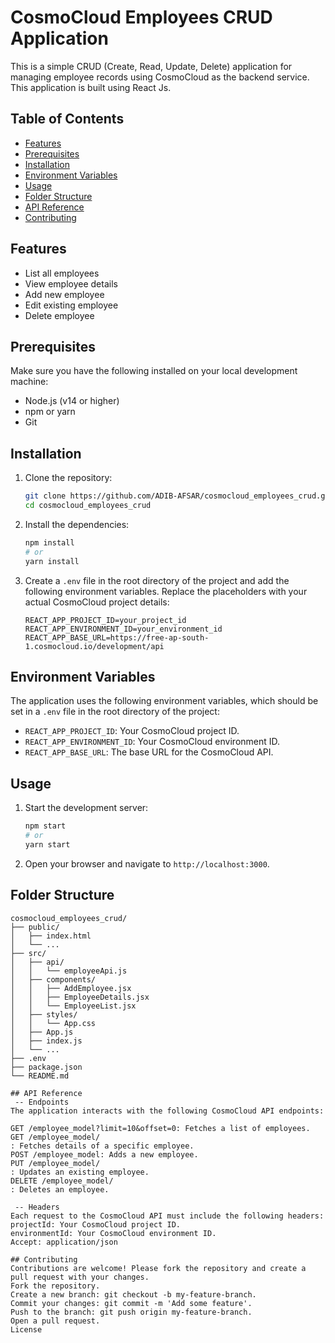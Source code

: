 # CosmoCloud Employees CRUD Application

This is a simple CRUD (Create, Read, Update, Delete) application for managing employee records using CosmoCloud as the backend service. This application is built using React Js.

## Table of Contents

- [Features](#features)
- [Prerequisites](#prerequisites)
- [Installation](#installation)
- [Environment Variables](#environment-variables)
- [Usage](#usage)
- [Folder Structure](#folder-structure)
- [API Reference](#api-reference)
- [Contributing](#contributing)

## Features

- List all employees
- View employee details
- Add new employee
- Edit existing employee
- Delete employee

## Prerequisites

Make sure you have the following installed on your local development machine:

- Node.js (v14 or higher)
- npm or yarn
- Git

## Installation

1. Clone the repository:

    ```sh
    git clone https://github.com/ADIB-AFSAR/cosmocloud_employees_crud.git
    cd cosmocloud_employees_crud
    ```

2. Install the dependencies:

    ```sh
    npm install
    # or
    yarn install
    ```

3. Create a `.env` file in the root directory of the project and add the following environment variables. Replace the placeholders with your actual CosmoCloud project details:

    ```env
    REACT_APP_PROJECT_ID=your_project_id
    REACT_APP_ENVIRONMENT_ID=your_environment_id
    REACT_APP_BASE_URL=https://free-ap-south-1.cosmocloud.io/development/api
    ```

## Environment Variables

The application uses the following environment variables, which should be set in a `.env` file in the root directory of the project:

- `REACT_APP_PROJECT_ID`: Your CosmoCloud project ID.
- `REACT_APP_ENVIRONMENT_ID`: Your CosmoCloud environment ID.
- `REACT_APP_BASE_URL`: The base URL for the CosmoCloud API.

## Usage

1. Start the development server:

    ```sh
    npm start
    # or
    yarn start
    ```

2. Open your browser and navigate to `http://localhost:3000`.

## Folder Structure

```plaintext
cosmocloud_employees_crud/
├── public/
│   ├── index.html
│   └── ...
├── src/
│   ├── api/
│   │   └── employeeApi.js
│   ├── components/
│   │   ├── AddEmployee.jsx
│   │   ├── EmployeeDetails.jsx
│   │   └── EmployeeList.jsx
│   ├── styles/
│   │   └── App.css
│   ├── App.js
│   ├── index.js
│   └── ...
├── .env
├── package.json
└── README.md 

## API Reference
 -- Endpoints
The application interacts with the following CosmoCloud API endpoints:

GET /employee_model?limit=10&offset=0: Fetches a list of employees.
GET /employee_model/
: Fetches details of a specific employee.
POST /employee_model: Adds a new employee.
PUT /employee_model/
: Updates an existing employee.
DELETE /employee_model/
: Deletes an employee.

 -- Headers
Each request to the CosmoCloud API must include the following headers:
projectId: Your CosmoCloud project ID.
environmentId: Your CosmoCloud environment ID.
Accept: application/json

## Contributing
Contributions are welcome! Please fork the repository and create a pull request with your changes.
Fork the repository.
Create a new branch: git checkout -b my-feature-branch.
Commit your changes: git commit -m 'Add some feature'.
Push to the branch: git push origin my-feature-branch.
Open a pull request.
License
